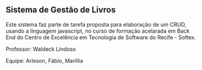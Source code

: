 ## Sistema de Gestão de Livros

  Este sistema faz parte de tarefa proposta para elaboração de um CRUD, usando a linguagem javascript, no curso de formação acelarada em Back End do Centro de Excelência em Tecnologia de Software do Recife - Softex. 

Professor: Waldeck Lindoso

Equipe:  Arleson, Fábio, Marillia
